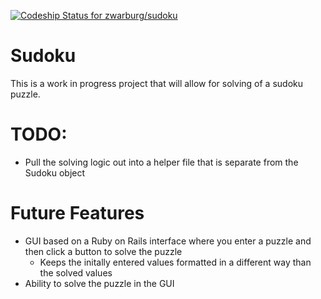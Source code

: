 [ ![Codeship Status for zwarburg/sudoku](https://app.codeship.com/projects/83d6f540-8eaf-0136-5f67-26f47aaf4736/status?branch=master)](https://app.codeship.com/projects/303913)
# Sudoku

This is a work in progress project that will allow for solving of a sudoku puzzle.

# TODO:
* Pull the solving logic out into a helper file that is separate from the Sudoku object

# Future Features
* GUI based on a Ruby on Rails interface where you enter a puzzle and then click a button to solve the puzzle
   * Keeps the initally entered values formatted in a different way than the solved values
* Ability to solve the puzzle in the GUI
